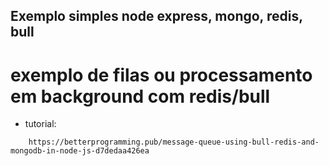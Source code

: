 ## Exemplo simples node express, mongo, redis, bull
# exemplo de filas ou processamento em background com redis/bull
* tutorial:  
```
    https://betterprogramming.pub/message-queue-using-bull-redis-and-mongodb-in-node-js-d7dedaa426ea
```